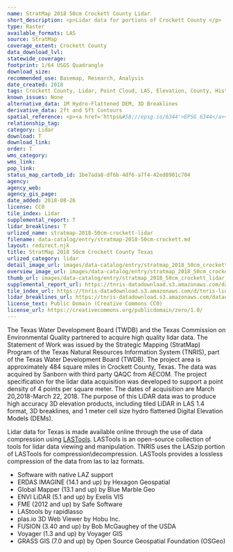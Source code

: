 ```yaml
---
name: StratMap 2018 50cm Crockett County Lidar
short_description: <p>Lidar data for portions of Crockett County </p>
type: Raster
available_formats: LAS
source: StratMap
coverage_extent: Crockett County
data_download_lvl:
statewide_coverage:
footprint: 1/64 USGS Quadrangle
download_size:
recommended_use: Basemap, Research, Analysis
date_created: 2018
tags: Crockett County, Lidar, Point Cloud, LAS, Elevation, County, Historical
known_issues: None
alternative_data: 1M Hydro-Flattened DEM, 3D Breaklines
derivative_data: 2ft and 5ft Contours
spatial_reference: <p><a href='https&#58;//epsg.io/6344'>EPSG 6344</a></p>
relationship_tag:
category: Lidar
download: T
download_link:
order: T
wms_category:
wms_link:
pop_link:
status_map_cartodb_id: 1be7ada8-df6b-4df6-a7f4-42ed8901c704
agency:
agency_web:
agency_gis_page:
date_added: 2018-08-26
license: CC0
tile_index: Lidar
supplemental_report: T
lidar_breaklines: T
urlized_name: stratmap-2018-50cm-crockett-lidar
filename: data-catalog/entry/stratmap-2018-50cm-crockett.md
layout: redirect.njk
title: StratMap 2018 50cm Crockett County Texas
urlized_category: lidar
detail_image_url: images/data-catalog/entry/stratmap_2018_50cm_crockett_lidar_detail.jpg
overview_image_url: images/data-catalog/entry/stratmap_2018_50cm_crockett_lidar_overview.jpg
thumb_url: images/data-catalog/entry/stratmap_2018_50cm_crockett_lidar_th.jpg
supplemental_report_url: https://tnris-datadownload.s3.amazonaws.com/datacatalog/supplemental_reports/stratmap_2018_50cm_crockett_supplementalreports.zip
tile_index_url: https://tnris-datadownload.s3.amazonaws.com/d/tnris-lidar/state/tx/tnris-lidar_tx.zip
lidar_breaklines_url: https://tnris-datadownload.s3.amazonaws.com/datacatalog/lidar_breaklines/stratmap_2018_50cm_crockett_breaklines.zip
license_text: Public Domain (Creative Commons CC0)
license_url: https://creativecommons.org/publicdomain/zero/1.0/
---
```


The Texas Water Development Board (TWDB) and the Texas Commission on Environmental Quality partnered to acquire high quality lidar data. The Statement of Work was issued by the Strategic Mapping (StratMap) Program of the Texas Natural Resources Information System (TNRIS), part of the Texas Water Development Board (TWDB). The project area is approximately 484 square miles in Crockett County, Texas. The data was acquired by Sanborn with third party QAQC from AECOM. The project specification for the lidar data acquisition was developed to support a point density of 4 points per square meter. The dates of acquisition are March 20,2018-March 22, 2018. The purpose of this LiDAR data was to produce high accuracy 3D elevation products, including tiled LiDAR in LAS 1.4 format, 3D breaklines, and 1 meter cell size hydro flattened Digital Elevation Models (DEMs).

Lidar data for Texas is made available online through the use of data compression using [LASTools](https://rapidlasso.com/lastools/). LASTools is an open-source collection of tools for lidar data viewing and manipulation. TNRIS uses the LASzip portion of LASTools for compression\decompression. LASTools provides a lossless compression of the data from las to laz formats.

- Software with native LAZ support
- ERDAS IMAGINE (14.1 and up) by Hexagon Geospatial
- Global Mapper (13.1 and up) by Blue Marble Geo
- ENVI LiDAR (5.1 and up) by Exelis VIS
- FME (2012 and up) by Safe Software
- LAStools by rapidlasso
- plas.io 3D Web Viewer by Hobu Inc.
- FUSION (3.40 and up) by Bob McGaughey of the USDA
- Voyager (1.3 and up) by Voyager GIS
- GRASS GIS (7.0 and up) by Open Source Geospatial Foundation (OSGeo)

